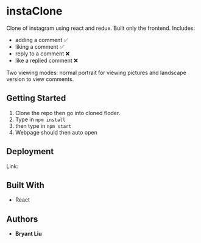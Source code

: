 # instaClone
Clone of instagram using react and redux. Built only the frontend. 
Includes: 
- adding a comment :white_check_mark:
- liking a comment :white_check_mark:
- reply to a comment :x:
- like a replied comment :x:

Two viewing modes: normal portrait for viewing pictures and landscape version to view comments.

## Getting Started

1) Clone the repo then go into cloned floder. 
2) Type in ```npm install``` 
3) then type in ```npm start```
4) Webpage should then auto open

## Deployment

Link:

## Built With

* React

## Authors

* **Bryant Liu** 


